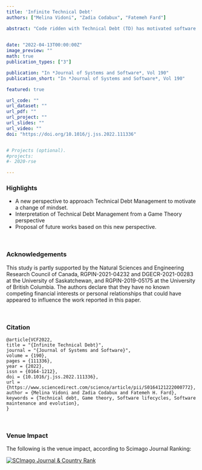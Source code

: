 ```yaml
---
title: 'Infinite Technical Debt'
authors: ["Melina Vidoni", "Zadia Codabux", "Fatemeh Fard"]

abstract: "Code ridden with Technical Debt (TD) has motivated software engineers to keep the quality of systems under control to ease future maintenance tasks. In the last decade, there have been significant advances regarding TD management (TDM). However, research about incorporating TDM into the software development lifecycle remains scarce, and existing approaches aim to control TD through different processes. This proposal leverages the concept of infinite games from game theory to posit a different perspective. We argue that TD cannot be entirely removed and that its effects or consequences cannot be considered 'managed' even when an occurrence (i.e., a smell) is repaid. Rather than using a mathematical approach, we present TDM in terms of the four components of infinite games (players, rules, goals, and time), its tradeoffs and relationships, to discuss its potential impact on TDM activities. As this is an incipient area, our goal is to motivate a change of mindset regarding TDM, stimulating reflective thinking and thus, posing a new line of research. We conclude with a series of potential research questions organised into three key areas."
  

date: "2022-04-13T00:00:00Z"
image_preview: ""
math: true
publication_types: ["3"]

publication: "In *Journal of Systems and Software*, Vol 190"
publication_short: "In *Journal of Systems and Software*, Vol 190"

featured: true

url_code: ""
url_dataset: ""
url_pdf: ""
url_project: ""
url_slides: ""
url_video: ""
doi: "https://doi.org/10.1016/j.jss.2022.111336"


# Projects (optional).
#projects:
#- 2020-rse

---
```


### Highlights

- A new perspective to approach Technical Debt Management to motivate a change of mindset.
- Interpretation of Technical Debt Management from a Game Theory perspective
- Proposal of future works based on this new perspective.




<br />


### Acknowledgements

This study is partly supported by the Natural Sciences and Engineering Research Council of Canada, RGPIN-2021-04232 and DGECR-2021-00283 at the University of Saskatchewan, and RGPIN-2019-05175 at the University of British Columbia. The authors declare that they have no known competing financial interests or personal relationships that could have appeared to influence the work reported in this paper. 


<br />





### Citation

```
@article{VCF2022,
title = "{Infinite Technical Debt}",
journal = "{Journal of Systems and Software}",
volume = {190},
pages = {111336},
year = {2022},
issn = {0164-1212},
doi = {10.1016/j.jss.2022.111336},
url = {https://www.sciencedirect.com/science/article/pii/S0164121222000772},
author = {Melina Vidoni and Zadia Codabux and Fatemeh H. Fard},
keywords = {Technical debt, Game theory, Software lifecycles, Software maintenance and evolution},
}
```



<br />

### Venue Impact

The following is the venue impact, according to Scimago Journal Ranking:

<a href="https://www.scimagojr.com/journalsearch.php?q=19309&amp;tip=sid&amp;exact=no" title="SCImago Journal &amp; Country Rank"><img border="0" src="https://www.scimagojr.com/journal_img.php?id=19309" alt="SCImago Journal &amp; Country Rank"  /></a>
